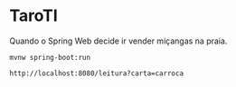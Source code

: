 # TaroTI

Quando o Spring Web decide ir vender miçangas na praia.

`mvnw spring-boot:run`

`http://localhost:8080/leitura?carta=carroca`